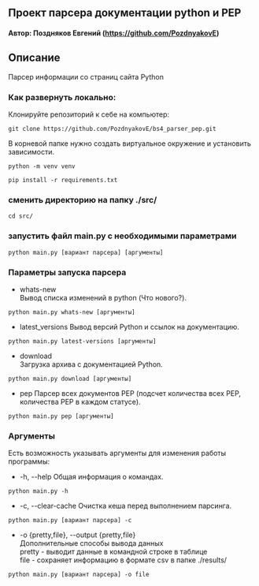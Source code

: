 ## Проект парсера документации python и PEP
#### Автор: Поздняков Евгений (https://github.com/PozdnyakovE)
## Описание
Парсер информации со страниц сайта Python
### Как развернуть локально:
Клонируйте репозиторий к себе на компьютер:
```
git clone https://github.com/PozdnyakovE/bs4_parser_pep.git
```
В корневой папке нужно создать виртуальное окружение и установить зависимости.
```
python -m venv venv
```
```
pip install -r requirements.txt
```
### сменить директорию на папку ./src/
```
cd src/
```
### запустить файл main.py с необходимыми параметрами
```
python main.py [вариант парсера] [аргументы]
```
### Параметры запуска парсера
- whats-new   
Вывод списка изменений в python (Что нового?).
```
python main.py whats-new [аргументы]
```
- latest_versions
Вывод версий Python и ссылок на документацию.
```
python main.py latest-versions [аргументы]
```
- download   
Загрузка архива с документацией Python.
```
python main.py download [аргументы]
```
- pep
Парсер всех документов PEP (подсчет количества всех PEP, количества PEP в каждом статусе). 
```
python main.py pep [аргументы]
```
### Аргументы
Есть возможность указывать аргументы для изменения работы программы:   
- -h, --help
Общая информация о командах.
```
python main.py -h
```
- -c, --clear-cache
Очистка кеша перед выполнением парсинга.
```
python main.py [вариант парсера] -c
```
- -o {pretty,file}, --output {pretty,file}   
Дополнительные способы вывода данных   
pretty - выводит данные в командной строке в таблице   
file - сохраняет информацию в формате csv в папке ./results/
```
python main.py [вариант парсера] -o file
```
